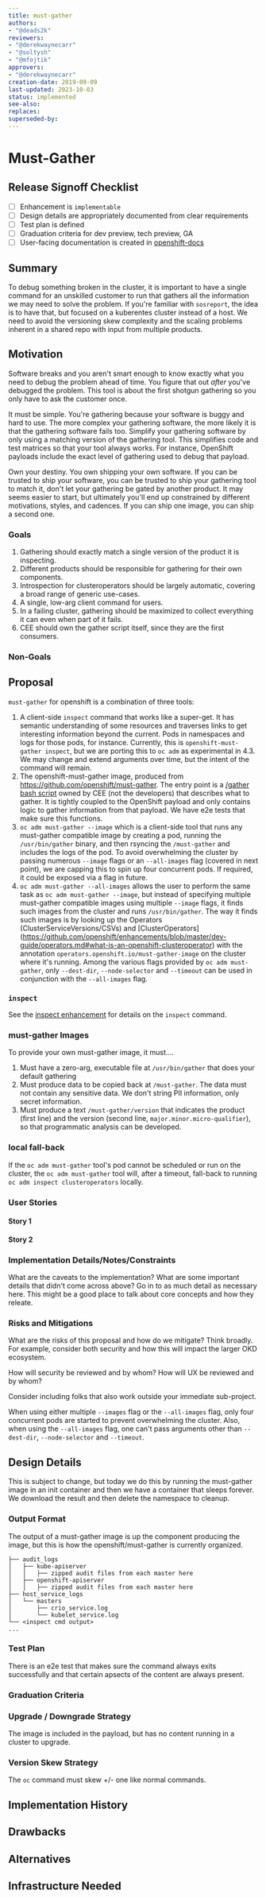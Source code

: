 ```yaml
---
title: must-gather
authors:
- "@deads2k"
reviewers:
- "@derekwaynecarr"
- "@soltysh"
- "@mfojtik"
approvers:
- "@derekwaynecarr"
creation-date: 2019-09-09
last-updated: 2023-10-03
status: implemented
see-also:
replaces:
superseded-by:
---
```


# Must-Gather

## Release Signoff Checklist

- [ ] Enhancement is `implementable`
- [ ] Design details are appropriately documented from clear requirements
- [ ] Test plan is defined
- [ ] Graduation criteria for dev preview, tech preview, GA
- [ ] User-facing documentation is created in [openshift-docs](https://github.com/openshift/openshift-docs/)

## Summary

To debug something broken in the cluster, it is important to have a single command for an unskilled customer to run that
gathers all the information we may need to solve the problem. If you're familiar with `sosreport`, the idea is to have
that, but focused on a kuberentes cluster instead of a host. We need to avoid the versioning skew complexity and the
scaling problems inherent in a shared repo with input from multiple products.

## Motivation

Software breaks and you aren't smart enough to know exactly what you need to debug the problem ahead of time. You figure
that out *after* you've debugged the problem. This tool is about the first shotgun gathering so you only have to ask the
customer once.

It must be simple. You're gathering because your software is buggy and hard to use. The more complex your gathering software, the more likely
it is that the gathering software fails too. Simplify your gathering software by only using a matching version of the gathering tool.
This simplifies code and test matrices so that your tool always works. For instance, OpenShift payloads include the exact
level of gathering used to debug that payload.

Own your destiny. You own shipping your own software. If you can be trusted to ship your software, you can be trusted
to ship your gathering tool to match it, don't let your gathering be gated by another product. It may seems easier to start,
but ultimately you'll end up constrained by different motivations, styles, and cadences. If you can ship one image, you can
ship a second one.

### Goals

1. Gathering should exactly match a single version of the product it is inspecting.
2. Different products should be responsible for gathering for their own components.
3. Introspection for clusteroperators should be largely automatic, covering a broad range of generic use-cases.
4. A single, low-arg client command for users.
5. In a failing cluster, gathering should be maximized to collect everything it can even when part of it fails.
6. CEE should own the gather script itself, since they are the first consumers.

### Non-Goals

## Proposal

`must-gather` for openshift is a combination of three tools:

1. A client-side `inspect` command that works like a super-get. It has semantic understanding of some resources and traverses
   links to get interesting information beyond the current. Pods in namespaces and logs for those pods, for instance.
   Currently, this is `openshift-must-gather inspect`, but we are porting this to `oc adm` as experimental in 4.3. We may
   change and extend arguments over time, but the intent of the command will remain.
2. The openshift-must-gather image, produced from https://github.com/openshift/must-gather. The entry point is a
   [/gather bash script](https://github.com/openshift/must-gather/blob/master/collection-scripts/gather) owned by CEE
   (not the developers) that describes what to gather. It is tightly coupled to the OpenShift payload
   and only contains logic to gather information from that payload. We have e2e tests that make sure this functions.
3. `oc adm must-gather --image` which is a client-side tool that runs any must-gather compatible image by creating a pod,
   running the `/usr/bin/gather` binary, and then rsyncing the `/must-gather` and includes the logs of the pod. To 
   avoid overwhelming the cluster by passing numerous `--image` flags or an `--all-images` flag (covered in next point),
   we are capping this to spin up four concurrent pods. If required, it could be exposed via a flag in future.
4. `oc adm must-gather --all-images` allows the user to perform the same task as `oc adm must-gather --image`, but 
   instead of specifying multiple must-gather compatible images using multiple `--image` flags, it finds such images 
   from the cluster and runs `/usr/bin/gather`. The way it finds such images is by looking up the Operators 
   (ClusterServiceVersions/CSVs) and [ClusterOperators]
   (https://github.com/openshift/enhancements/blob/master/dev-guide/operators.md#what-is-an-openshift-clusteroperator)
   with the annotation `operators.openshift.io/must-gather-image` on the cluster where it's running. Among the 
   various flags provided by `oc adm must-gather`, only `--dest-dir`, `--node-selector` and `--timeout` can be used 
   in conjunction with the `--all-images` flag.

### `inspect`

See the [inspect enhancement](inspect.md) for details on the `inspect` command.

### must-gather Images

To provide your own must-gather image, it must....

1. Must have a zero-arg, executable file at `/usr/bin/gather` that does your default gathering
2. Must produce data to be copied back at `/must-gather`. The data must not contain any sensitive data. We don't string PII information, only secret information.
3. Must produce a text `/must-gather/version` that indicates the product (first line) and the version (second line, `major.minor.micro-qualifier`),
   so that programmatic analysis can be developed.

### local fall-back

If the `oc adm must-gather` tool's pod cannot be scheduled or run on the cluster, the `oc adm must-gather` tool will, after a timeout, fall-back to running `oc adm inspect clusteroperators` locally.

### User Stories

#### Story 1

#### Story 2

### Implementation Details/Notes/Constraints

What are the caveats to the implementation? What are some important details that
didn't come across above? Go in to as much detail as necessary here. This might
be a good place to talk about core concepts and how they releate.

### Risks and Mitigations

What are the risks of this proposal and how do we mitigate? Think broadly. For
example, consider both security and how this will impact the larger OKD
ecosystem.

How will security be reviewed and by whom? How will UX be reviewed and by whom?

Consider including folks that also work outside your immediate sub-project.

When using either multiple `--images` flag or the `--all-images` flag, only four concurrent pods are started to 
prevent overwhelming the cluster. Also, when using the `--all-images` flag, one can't pass arguments other than 
`--dest-dir`, `--node-selector` and `--timeout`.

## Design Details

This is subject to change, but today we do this by running the must-gather image in an init container and then we have
a container that sleeps forever. We download the result and then delete the namespace to cleanup.

### Output Format

The output of a must-gather image is up the component producing the image, but this is how the openshift/must-gather is
currently organized.

```text
├── audit_logs
│   ├── kube-apiserver
│   │   ├── zipped audit files from each master here
│   ├── openshift-apiserver
│   │   ├── zipped audit files from each master here
├── host_service_logs
│   └── masters
│       ├── crio_service.log
│       └── kubelet_service.log
└── <inspect cmd output>
...
```

### Test Plan

There is an e2e test that makes sure the command always exits successfully and that certain apsects of the content
are always present.

### Graduation Criteria

### Upgrade / Downgrade Strategy

The image is included in the payload, but has no content running in a cluster to upgrade.

### Version Skew Strategy

The `oc` command must skew +/- one like normal commands.

## Implementation History

## Drawbacks

## Alternatives

## Infrastructure Needed
